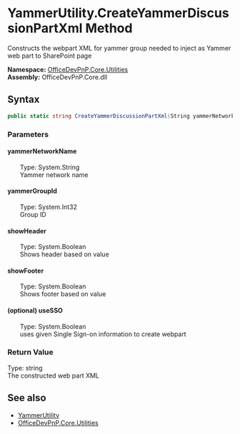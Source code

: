 # YammerUtility.CreateYammerDiscussionPartXml Method  
 Constructs the webpart XML for yammer group needed to inject as Yammer web part to SharePoint page   

**Namespace:** [OfficeDevPnP.Core.Utilities](OfficeDevPnP.Core.Utilities.md)  
**Assembly:** OfficeDevPnP.Core.dll  
## Syntax
```C#
public static string CreateYammerDiscussionPartXml(String yammerNetworkName, Int32 yammerGroupId, Boolean showHeader, Boolean showFooter, Boolean useSSO = True)
```
### Parameters
#### yammerNetworkName  
&emsp;&emsp;Type: System.String  
&emsp;&emsp;Yammer network name  

  

#### yammerGroupId  
&emsp;&emsp;Type: System.Int32  
&emsp;&emsp;Group ID  

  

#### showHeader  
&emsp;&emsp;Type: System.Boolean  
&emsp;&emsp;Shows header based on value  

  

#### showFooter  
&emsp;&emsp;Type: System.Boolean  
&emsp;&emsp;Shows footer based on value  

  

#### (optional) useSSO  
&emsp;&emsp;Type: System.Boolean  
&emsp;&emsp;uses given Single Sign-on information to create webpart  

  

### Return Value
Type: string  
The constructed web part XML  


## See also
- [YammerUtility](OfficeDevPnP.Core.Utilities.YammerUtility.md) 
- [OfficeDevPnP.Core.Utilities](OfficeDevPnP.Core.Utilities.md) 
